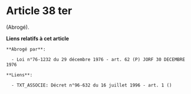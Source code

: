 # Article 38 ter

(Abrogé).

**Liens relatifs à cet article**

	**Abrogé par**:

	  - Loi n°76-1232 du 29 décembre 1976 - art. 62 (P) JORF 30 DECEMBRE 1976

	**Liens**:

	  - TXT_ASSOCIE: Décret n°96-632 du 16 juillet 1996 - art. 1 ()
